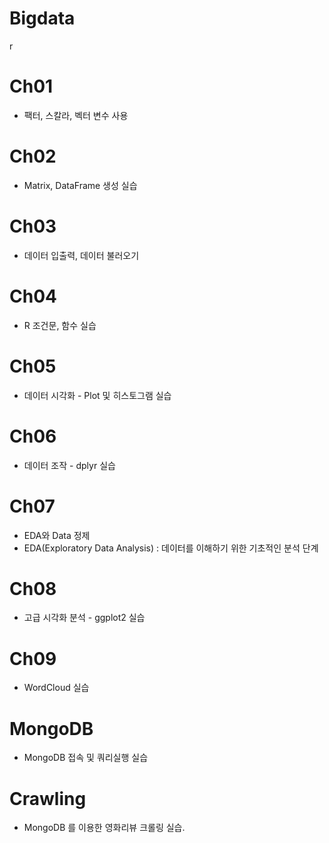 # Bigdata
r

# Ch01
  - 팩터, 스칼라, 벡터 변수 사용
  
# Ch02 
  - Matrix, DataFrame 생성 실습

# Ch03
  - 데이터 입출력, 데이터 불러오기
  
# Ch04
  - R 조건문, 함수 실습
  
# Ch05
  - 데이터 시각화 - Plot 및 히스토그램 실습
 
# Ch06
  - 데이터 조작 - dplyr 실습
  
# Ch07
  - EDA와 Data 정제
  - EDA(Exploratory Data Analysis) : 데이터를 이해하기 위한 기초적인 분석 단계
  
# Ch08
  - 고급 시각화 분석 - ggplot2 실습

# Ch09
  - WordCloud 실습
  
# MongoDB
  - MongoDB 접속 및 쿼리실행 실습
  
# Crawling
  - MongoDB 를 이용한 영화리뷰 크롤링 실습.
